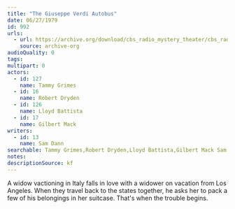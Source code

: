 ```yaml
---
title: "The Giuseppe Verdi Autobus"
date: 06/27/1979
id: 992
urls: 
  - url: https://archive.org/download/cbs_radio_mystery_theater/cbs_radio_mystery_theater-0951-1000.zip/cbs_radio_mystery_theater-0951-1000%2Fcbsrmt_0992_the_guiseppe_verdi_autobus.mp3
    source: archive-org
audioQuality: 0
tags: 
multipart: 0
actors:  
  - id: 127
    name: Tammy Grimes  
  - id: 16
    name: Robert Dryden  
  - id: 126
    name: Lloyd Battista  
  - id: 17
    name: Gilbert Mack
writers:  
  - id: 13
    name: Sam Dann
searchable: Tammy Grimes,Robert Dryden,Lloyd Battista,Gilbert Mack Sam Dann
notes: 
descriptionSource: kf
---
```

A widow vactioning in Italy falls in love with a widower on vacation from Los Angeles. When they travel back to the states together, he asks her to pack a few of his belongings in her suitcase. That's when the trouble begins.